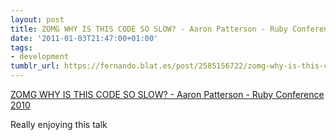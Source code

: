 ```yaml
---
layout: post
title: ZOMG WHY IS THIS CODE SO SLOW? - Aaron Patterson - Ruby Conference 2010
date: '2011-01-03T21:47:00+01:00'
tags:
- development
tumblr_url: https://fernando.blat.es/post/2585156722/zomg-why-is-this-code-so-slow-aaron-patterson
---
```

[ZOMG WHY IS THIS CODE SO SLOW? - Aaron Patterson - Ruby Conference 2010](http://confreaks.net/videos/427-rubyconf2010-zomg-why-is-this-code-so-slow)  

Really enjoying this talk
